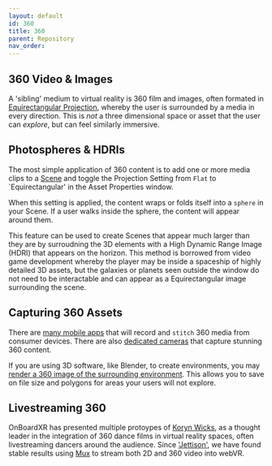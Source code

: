 ```yaml
---
layout: default
id: 360
title: 360
parent: Repository
nav_order: 
---
```


## 360 Video & Images
A 'sibling' medium to virtual reality is 360 film and images, often formated in [Equirectangular Projection](https://en.wikipedia.org/wiki/360-degree_video), whereby the user is surrounded by a media in every direction. This is *not* a three dimensional space or asset that the user can *explore*, but can feel similarly immersive. 

## Photospheres & HDRIs
The most simple application of 360 content is to add one or more media clips to a [Scene](./scenes.md) and toggle the Projection Setting from `Flat` to `Equirectangular' in the Asset Properties window. 

When this setting is applied, the content wraps or folds itself into a `sphere` in your Scene. If a user walks inside the sphere, the content will appear around them. 

This feature can be used to create Scenes that appear much larger than they are by surroudning the 3D elements with a High Dynamic Range Image (HDRI) that appears on the horizon. This method is borrowed from video game development whereby the player may be inside a spaceship of highly detailed 3D assets, but the galaxies or planets seen outside the window do not need to be interactable and can appear as a Equirectangular image surrounding the scene.

## Capturing 360 Assets
There are [many mobile apps](https://topfirms.co/blog/360-degree-camera-apps-for-android-iphone) that will record and `stitch` 360 media from consumer devices. There are also [dedicated cameras](https://www.pcmag.com/picks/the-best-360-cameras) that capture stunning 360 content. 

If you are using 3D software, like Blender, to create environments, you may [render a 360 image of the surrounding environment](https://www.youtube.com/watch?v=w_pAVCv64gw&t=35s). This allows you to save on file size and polygons for areas your users will not explore. 

## Livestreaming 360
OnBoardXR has presented multiple protoypes of [Koryn Wicks](./koryn-wicks.md), as a thought leader in the integration of 360 dance films in virtual reality spaces, often livestreaming dancers around the audience. Since ['Jettison'](./jettison.md), we have found stable results using [Mux](https://www.mux.com) to stream both 2D and 360 video into webVR. 
